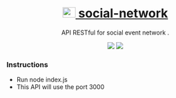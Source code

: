 <h1 align="center">
    <a href="/">
        <img src="https://www.diamondbybold.com/wp-content/uploads/2016/09/rest-api-1-300x225.png" alt="social-network" width="30" height="24">
                   social-network
    </a>
</h1>
<p align="center"> API RESTful for social event network .</p>

<p align="center">
    <img src="https://img.shields.io/static/v1?label=Node.js&message=12&color=A7E8BD&style=for-the-badge&logo=ghost"/>
    <img src="https://img.shields.io/static/v1?label=Express.js&message=4.17&color=C7EAE4&style=for-the-badge&logo=ghost"/>
</p>

### Instructions

-  Run node index.js 
-  This API will use the port 3000